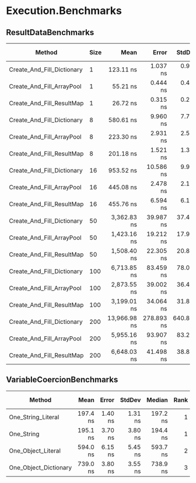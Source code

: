 # Execution.Benchmarks

## ResultDataBenchmarks

|                     Method | Size |         Mean |      Error |     StdDev |       Median | Rank |  Gen 0 |  Gen 1 | Gen 2 | Allocated |
|--------------------------- |----- |-------------:|-----------:|-----------:|-------------:|-----:|-------:|-------:|------:|----------:|
| Create_And_Fill_Dictionary |    1 |    123.11 ns |   1.037 ns |   0.919 ns |    122.95 ns |    3 | 0.0553 |      - |     - |     232 B |
|  Create_And_Fill_ArrayPool |    1 |     55.21 ns |   0.444 ns |   0.415 ns |     55.17 ns |    2 | 0.0057 |      - |     - |      24 B |
|  Create_And_Fill_ResultMap |    1 |     26.72 ns |   0.315 ns |   0.263 ns |     26.70 ns |    1 | 0.0057 |      - |     - |      24 B |
| Create_And_Fill_Dictionary |    8 |    580.61 ns |   9.960 ns |   7.776 ns |    577.74 ns |    8 | 0.2804 |      - |     - |    1176 B |
|  Create_And_Fill_ArrayPool |    8 |    223.30 ns |   2.931 ns |   2.598 ns |    221.90 ns |    5 | 0.0458 |      - |     - |     192 B |
|  Create_And_Fill_ResultMap |    8 |    201.18 ns |   1.521 ns |   1.348 ns |    201.08 ns |    4 | 0.0458 |      - |     - |     192 B |
| Create_And_Fill_Dictionary |   16 |    953.52 ns |  10.586 ns |   9.902 ns |    954.03 ns |    9 | 0.3719 |      - |     - |    1560 B |
|  Create_And_Fill_ArrayPool |   16 |    445.08 ns |   2.478 ns |   2.197 ns |    444.99 ns |    6 | 0.1373 |      - |     - |     576 B |
|  Create_And_Fill_ResultMap |   16 |    455.76 ns |   6.594 ns |   6.168 ns |    455.47 ns |    7 | 0.1373 |      - |     - |     576 B |
| Create_And_Fill_Dictionary |   50 |  3,362.83 ns |  39.987 ns |  37.404 ns |  3,357.03 ns |   14 | 1.6937 |      - |     - |    7096 B |
|  Create_And_Fill_ArrayPool |   50 |  1,423.16 ns |  19.212 ns |  17.971 ns |  1,414.99 ns |   10 | 0.5913 |      - |     - |    2480 B |
|  Create_And_Fill_ResultMap |   50 |  1,508.40 ns |  22.305 ns |  20.864 ns |  1,508.74 ns |   11 | 0.5913 |      - |     - |    2480 B |
| Create_And_Fill_Dictionary |  100 |  6,713.85 ns |  83.459 ns |  78.068 ns |  6,705.20 ns |   16 | 3.6926 |      - |     - |   15464 B |
|  Create_And_Fill_ArrayPool |  100 |  2,873.55 ns |  39.002 ns |  36.482 ns |  2,876.24 ns |   12 | 1.2589 |      - |     - |    5280 B |
|  Create_And_Fill_ResultMap |  100 |  3,199.01 ns |  34.064 ns |  31.864 ns |  3,194.94 ns |   13 | 1.2589 |      - |     - |    5280 B |
| Create_And_Fill_Dictionary |  200 | 13,966.98 ns | 278.893 ns | 640.803 ns | 13,654.90 ns |   17 | 7.9346 | 0.0153 |     - |   33184 B |
|  Create_And_Fill_ArrayPool |  200 |  5,955.16 ns |  93.907 ns |  83.246 ns |  5,963.67 ns |   15 | 2.6016 |      - |     - |   10880 B |
|  Create_And_Fill_ResultMap |  200 |  6,648.03 ns |  41.498 ns |  38.817 ns |  6,639.08 ns |   16 | 2.6016 |      - |     - |   10880 B |

## VariableCoercionBenchmarks

|                Method |     Mean |   Error |  StdDev |   Median | Rank |  Gen 0 | Gen 1 | Gen 2 | Allocated |
|---------------------- |---------:|--------:|--------:|---------:|-----:|-------:|------:|------:|----------:|
|    One_String_Literal | 197.4 ns | 1.40 ns | 1.31 ns | 197.2 ns |    1 |      - |     - |     - |         - |
|            One_String | 195.1 ns | 3.70 ns | 3.80 ns | 194.4 ns |    1 |      - |     - |     - |         - |
|    One_Object_Literal | 594.0 ns | 6.15 ns | 5.45 ns | 593.7 ns |    2 | 0.0343 |     - |     - |     144 B |
| One_Object_Dictionary | 739.0 ns | 3.80 ns | 3.55 ns | 738.9 ns |    3 | 0.0420 |     - |     - |     176 B |